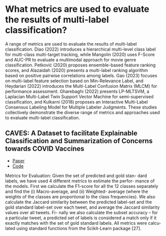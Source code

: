 # What metrics are used to evaluate the results of multi-label classification?

A range of metrics are used to evaluate the results of multi-label classification. Diao (2022) introduces a hierarchical multi-level class label for multi-class multi-target tracking, while Mangolin (2020) uses F-Score and AUC-PR to evaluate a multimodal approach for movie genre classification. Petković (2020) proposes ensemble-based feature ranking scores, and Alazaidah (2020) presents a multi-label ranking algorithm based on positive pairwise correlations among labels. Gao (2023) focuses on multi-label feature selection based on Min-Relevance Label, and Heydarian (2022) introduces the Multi-Label Confusion Matrix (MLCM) for performance assessment. Gharebaghi (2022) presents LP-MLTSVM, a Laplacian Multi-Label Twin Support Vector Machine for semi-supervised classification, and Kulkarni (2018) proposes an Interactive Multi-Label Consensus Labeling Model for Multiple Labeler Judgments. These studies collectively demonstrate the diverse range of metrics and approaches used to evaluate multi-label classification.

## CAVES: A Dataset to facilitate Explainable Classification and Summarization of Concerns towards COVID Vaccines

- [Paper](https://arxiv.org/pdf/2204.13746.pdf)
- [Code](https://github.com/sohampoddar26/caves-data)

Metrics for Evaluation: Given the set of predicted and gold stan- dard labels, we have used 4 different metrics to estimate the perfor- mance of the models. First we calculate the F1-score for all the 12 classes separately and find the (i) Macro-average, and (ii) Weighted- average (where the weights of the classes are proportional to the class frequencies). We also calculate the Jaccard similarity between the predicted label-set and the gold standard label-set over each tweet, and average the Jaccard similarity values over all tweets. Fi- nally we also calculate the subset accuracy – for a particular tweet, a predicted set of labels is considered a match only if it exactly matches with the set of gold standard labels. All metrics were calcu- lated using standard functions from the Scikit-Learn package [27].